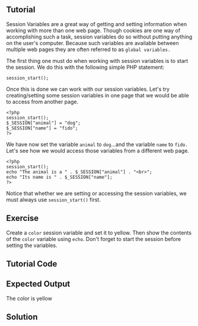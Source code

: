 Tutorial
--------

Session Variables are a great way of getting and setting information when working with more than one web page.
Though cookies are one  way of accomplishing such a task, session variables do so without putting anything on
the user's computer. Because such variables are available between multiple web pages they are often referred to
as `global variables.`

The first thing one must do when working with session variables is to start the session. We do this with the
following simple PHP statement:

    session_start();

Once this is done we can work with our session variables. Let's try creating/setting some session variables
in one page that we would be able to access from another page.

    <?php
    session_start();
    $_SESSION["animal"] = "dog";
    $_SESSION["name"] = "fido";
    ?>

We have now set the variable `animal` to `dog`...and the variable `name` to `fido.` Let's see how we would access
those variables from a different web page.

    <?php
    session_start();
    echo "The animal is a " . $_SESSION["animal"] . "<br>";
    echo "Its name is " . $_SESSION["name"];
    ?>

Notice that whether we are setting or accessing the session variables, we must always use `session_start()` first.


Exercise
--------

Create a `color` session variable and set it to yellow. Then show the contents of the `color` variable using `echo`.
Don't forget to start the session before setting the variables.

Tutorial Code
-------------

<?php

?>

Expected Output
---------------

The color is yellow

Solution
--------

<?php
session_start();
$_SESSION["color"] = "yellow";
echo "The color is " . $_SESSION["color"];
?>
